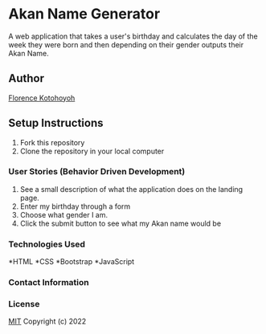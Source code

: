 # Akan Name Generator
A web application that takes a user's birthday and calculates the day of the week they were born and then depending on their gender outputs their Akan Name. 
## Author
[Florence Kotohoyoh](https://github.com/Flokots)
## Setup Instructions
1. Fork this repository
2. Clone the repository in your local computer
### User Stories (Behavior Driven Development)
1. See a  small description of what the application does on the landing page.
2. Enter my birthday through a form 
3. Choose what gender I am.
4. Click the submit button to see what my Akan name would be

### Technologies Used
*HTML
*CSS
*Bootstrap
*JavaScript
### Contact Information

### License
[MIT](https://choosealicense/licenses/mit)
Copyright (c) 2022
